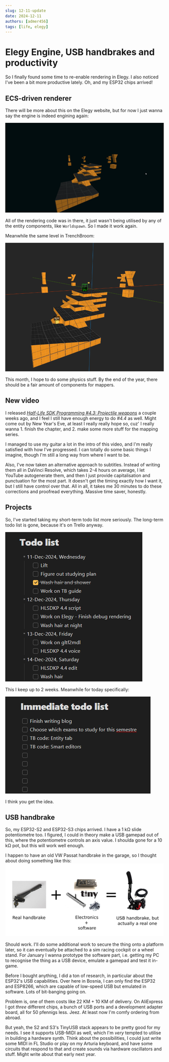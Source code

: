 ```yaml
---
slug: 12-11-update
date: 2024-12-11
authors: [admer456]
tags: [life, elegy]
---
```


# Elegy Engine, USB handbrakes and productivity

So I finally found some time to re-enable rendering in Elegy. I also noticed I've been a bit more productive lately. Oh, and my ESP32 chips arrived!

<!-- truncate -->

## ECS-driven renderer

There will be more about this on the Elegy website, but for now I just wanna say the engine is indeed engining again:

![](../../img/2024_q4_elegy_render.png)

All of the rendering code was in there, it just wasn't being utilised by any of the entity components, like `Worldspawn`. So I made it work again.

Meanwhile the same level in TrenchBroom:

![](../../img/2024_q4_elegy_tb.png)

This month, I hope to do some physics stuff. By the end of the year, there should be a fair amount of components for mappers.

## New video

I released [*Half-Life SDK Programming #4.3: Projectile weapons*](https://www.youtube.com/watch?v=58qpfw-sUtw) a couple weeks ago, and I feel I still have enough energy to do *#4.4* as well. Might come out by New Year's Eve, at least I really really hope so, cuz' I really wanna 1. finish the chapter, and 2. make some more stuff for the mapping series.

I managed to use my guitar a lot in the intro of this video, and I'm really satisfied with how I've progressed. I can totally do some basic things I imagine, though I'm still a long way from where I want to be.

Also, I've now taken an alternative approach to subtitles. Instead of writing them all in DaVinci Resolve, which takes 2-4 hours on average, I let YouTube autogenerate them, and then I just provide capitalisation and punctuation for the most part. It doesn't get the timing exactly how I want it, but I still have control over that. All in all, it takes me 30 minutes to do these corrections and proofread everything. Massive time saver, honestly.

## Projects

So, I've started taking my short-term todo list more seriously. The long-term todo list is gone, because it's on Trello anyway.

![](../../img/2024_q4_plan1.png)

This I keep up to 2 weeks. Meanwhile for today specifically:

![](../../img/2024_q4_plan2.png)

I think you get the idea.

## USB handbrake

So, my ESP32-S2 and ESP32-S3 chips arrived. I have a 1 kΩ slide potentiometre too. I figured, I could in theory make a USB gamepad out of this, where the potentiometre controls an axis value. I shoulda gone for a 10 kΩ pot, but this will work well enough.

I happen to have an old VW Passat handbrake in the garage, so I thought about doing something like this:
![](../../img/usb_handbrake.png)

Should work. I'll do some additional work to secure the thing onto a platform later, so it can eventually be attached to a sim racing cockpit or a wheel stand. For January I wanna prototype the software part, i.e. getting my PC to recognise the thing as a USB device, emulate a gamepad and test it in-game. 

Before I bought anything, I did a ton of research, in particular about the ESP32's USB capabilities. Over here in Bosnia, I can only find the ESP32 and ESP8266, which are capable of low-speed USB but emulated in software. Lots of bit-banging going on.

Problem is, one of them costs like 22 KM + 10 KM of delivery. On AliExpress I got *three* different chips, a bunch of USB ports and a development adapter board, all for 50 pfennigs less. Jeez. At least now I'm comfy ordering from abroad.

But yeah, the S2 and S3's TinyUSB stack appears to be pretty good for my needs. I see it supports USB-MIDI as well, which I'm *very* tempted to utilise in building a hardware synth. Think about the possibilities, I could just write some MIDI in FL Studio or play on my Arturia keyboard, and have some circuits that respond to that and create sounds via hardware oscillators and stuff. Might write about that early next year.
